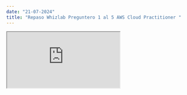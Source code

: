 ```yaml
---
date: "21-07-2024"
title: "Repaso Whizlab Preguntero 1 al 5 AWS Cloud Practitioner "
---
```

<iframe src="https://www.youtube.com/embed/5lJNP8TUkew" allowfullscreen></iframe>
